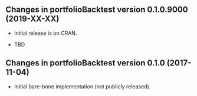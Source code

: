 ## Changes in portfolioBacktest version 0.1.0.9000 (2019-XX-XX)

* Initial release is on CRAN.

* TBD


## Changes in portfolioBacktest version 0.1.0 (2017-11-04)

* Initial bare-bone implementation (not publicly released).
